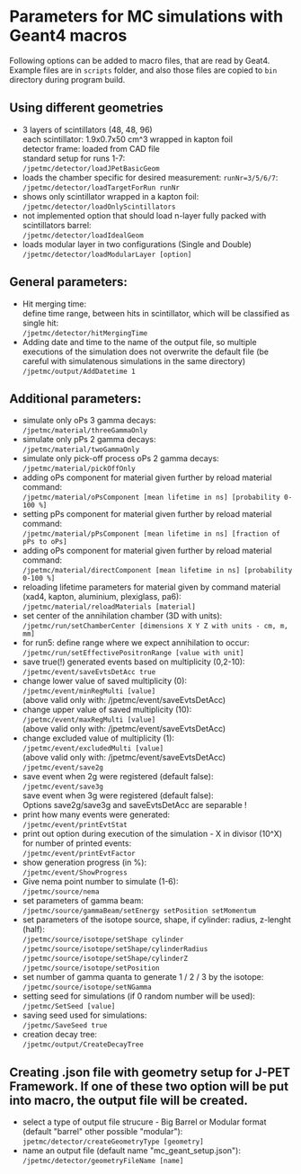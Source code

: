 # Parameters for MC simulations with Geant4 macros
Following options can be added to macro files, that are read by Geat4. Example files are in `scripts` folder, and also those files are copied to `bin` directory during program build.  

## Using different geometries 
* 3 layers of scintillators (48, 48, 96)  
  each scintillator: 1.9x0.7x50 cm^3 wrapped in kapton foil  
  detector frame: loaded from CAD file  
  standard setup for runs 1-7:  
 `/jpetmc/detector/loadJPetBasicGeom`  
* loads the chamber specific for desired measurement: `runNr=3/5/6/7`:  
 `/jpetmc/detector/loadTargetForRun runNr`  
* shows only scintillator wrapped in a kapton foil:  
 `/jpetmc/detector/loadOnlyScintillators`  
* not implemented option that should load n-layer fully packed with 
  scintillators barrel:  
 `/jpetmc/detector/loadIdealGeom`  
* loads modular layer in two configurations (Single and Double)
 `/jpetmc/detector/loadModularLayer [option]`  

## General parameters:  
* Hit merging time:  
  define time range, between hits in scintillator, which will be classified as single hit:  
 `/jpetmc/detector/hitMergingTime`  
* Adding date and time to the name of the output file, so multiple executions of the simulation 
  does not overwrite the default file (be careful with simulatenous simulations in the same directory)  
 `/jpetmc/output/AddDatetime 1`  

## Additional parameters:
* simulate only oPs 3 gamma decays:  
 `/jpetmc/material/threeGammaOnly`  
* simulate only pPs 2 gamma decays:  
 `/jpetmc/material/twoGammaOnly`  
* simulate only pick-off process oPs 2 gamma decays:  
 `/jpetmc/material/pickOffOnly`  
* adding oPs component for material given further by reload material command:  
 `/jpetmc/material/oPsComponent [mean lifetime in ns] [probability 0-100 %]`  
* setting pPs component for material given further by reload material command:  
 `/jpetmc/material/pPsComponent [mean lifetime in ns] [fraction of pPs to oPs]`  
* adding oPs component for material given further by reload material command:  
 `/jpetmc/material/directComponent [mean lifetime in ns] [probability 0-100 %]`  
* reloading lifetime parameters for material given by command material (xad4, kapton, aluminium, plexiglass, pa6):  
 `/jpetmc/material/reloadMaterials [material]`  
* set center of the annihilation chamber (3D with units):  
 `/jpetmc/run/setChamberCenter [dimensions X Y Z with units - cm, m, mm]`  
* for run5: define range where we expect annihilation to occur:   
 `/jpetmc/run/setEffectivePositronRange [value with unit]`  
* save true(!) generated events based on multiplicity (0,2-10):  
 `/jpetmc/event/saveEvtsDetAcc true`  
* change lower value of saved multiplicity (0):  
 `/jpetmc/event/minRegMulti [value]`  
  (above valid only with: /jpetmc/event/saveEvtsDetAcc)  
* change upper value of saved multiplicity (10):  
 `/jpetmc/event/maxRegMulti [value]`  
  (above valid only with: /jpetmc/event/saveEvtsDetAcc)  
* change excluded value of multiplicity (1):  
 `/jpetmc/event/excludedMulti [value]`  
  (above valid only with: /jpetmc/event/saveEvtsDetAcc)  
 `/jpetmc/event/save2g`  
* save event when 2g were registered (default false):  
 `/jpetmc/event/save3g`  
  save event when 3g were registered (default false):  
  Options save2g/save3g  and saveEvtsDetAcc are separable !
* print how many events were generated:  
 `/jpetmc/event/printEvtStat`  
* print out option during execution of the simulation - X in divisor (10^X) for number of printed events:  
 `/jpetmc/event/printEvtFactor`  
* show generation progress (in %):  
 `/jpetmc/event/ShowProgress`  
* Give nema point number to simulate (1-6):  
 `/jpetmc/source/nema`  
* set parameters of gamma beam:  
 `/jpetmc/source/gammaBeam/setEnergy setPosition setMomentum`  
* set parameters of the isotope source, shape, if cylinder: radius, z-lenght (half):  
 `/jpetmc/source/isotope/setShape cylinder`  
 `/jpetmc/source/isotope/setShape/cylinderRadius`  
 `/jpetmc/source/isotope/setShape/cylinderZ`  
 `/jpetmc/source/isotope/setPosition`  
* set number of gamma quanta to generate 1 / 2 / 3 by the isotope:  
 `/jpetmc/source/isotope/setNGamma`  
* setting seed for simulations (if 0 random number will be used):  
 `/jpetmc/SetSeed [value]`  
* saving seed used for simulations:  
 `/jpetmc/SaveSeed true`  
* creation decay tree:  
 `/jpetmc/output/CreateDecayTree`  

## Creating .json file with geometry setup for J-PET Framework. If one of these two option will be put into macro, the output file will be created.
* select a type of output file strucure - Big Barrel or Modular format (default "barrel" other possible "modular"):  
 `jpetmc/detector/createGeometryType [geometry]`
* name an output file (default name "mc_geant_setup.json"):  
 `/jpetmc/detector/geometryFileName [name]`  

